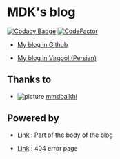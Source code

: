 # MDK's blog

[![Codacy Badge](https://api.codacy.com/project/badge/Grade/43f18c23d60c4fbd9ecbdaabbfa02fc8)](https://app.codacy.com/gh/mdk1384/mdk1384.github.io?utm_source=github.com&utm_medium=referral&utm_content=mdk1384/mdk1384.github.io&utm_campaign=Badge_Grade_Settings)
[![CodeFactor](https://www.codefactor.io/repository/github/mdk1384/mdk1384.github.io/badge)](https://www.codefactor.io/repository/github/mdk1384/mdk1384.github.io)

- [My blog in Github](https://mdk1384.github.io)

- [My blog in Virgool (Persian)](https://virgool.io/@MDK)

## Thanks to

- ![picture](https://avatars.githubusercontent.com/komeilparseh?size=25)
[mmdbalkhi](https://github.com/KomeilParseh)

## Powered by

- [Link](https://github.com/sigmaSd/sigmaSd.github.io) : Part of the body of the blog

- [Link](https://codepen.io/ckroll17/pen/MzWgLo) : 404 error page
